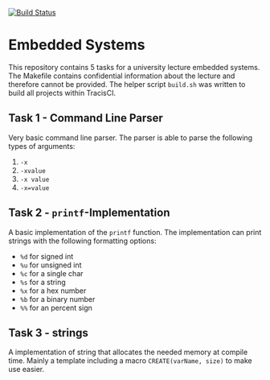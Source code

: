 [![Build Status](https://travis-ci.org/desyon/EmbeddedSystems.svg?branch=master)](https://travis-ci.org/desyon/EmbeddedSystems)
# Embedded Systems

This repository contains 5 tasks for a university lecture embedded systems. The Makefile contains
confidential information about the lecture and therefore cannot be provided. The helper script
`build.sh` was written to build all projects within TracisCI.

## Task 1 - Command Line Parser

Very basic command line parser. The parser is able to parse the following types of arguments:

1. `-x`
2. `-xvalue`
3. `-x value`
4. `-x=value`

## Task 2 - `printf`-Implementation

A basic implementation of the `printf` function. The implementation can print strings with the following formatting options:

- `%d` for signed int
- `%u` for unsigned int
- `%c` for a single char
- `%s` for a string
- `%x` for a hex number
- `%b` for a binary number
- `%%` for an percent sign

## Task 3 - strings

A implementation of string that allocates the needed memory at compile time. Mainly a template including a macro ``CREATE(varName, size)`` to make use easier.
